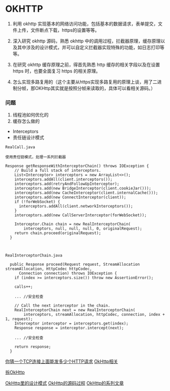 # OKHTTP

1. 利用 okhttp 实现基本的网络访问功能，包括基本的数据请求，表单提交，文件上传，文件断点下载，https的设置等等。

2. 深入研究 okhttp 源码，熟悉 okhttp 中的调用过程，拦截器原理，缓存原理以及其中涉及的设计模式，并可以自定义拦截器实现特殊的功能，如日志打印等等。

3. 在研究 okhttp 缓存原理之前，得首先熟悉 http 缓存的相关字段以及在设置 https 时，也要全面复习 https 的相关原理。
  
4. 怎么实现多路复用的（这个主要从https实现多路复用的原理上谈，用了二进制分帧，那OKHttp其实就是按照分帧来读取的，具体可以看相关源码。）

### 问题
1. 线程池如何优化的
2. 缓存怎么做的


* Interceptors
* 责任链设计模式


```
RealCall.java

使用责任链模式，处理一系列拦截器

Response getResponseWithInterceptorChain() throws IOException {
    // Build a full stack of interceptors.
    List<Interceptor> interceptors = new ArrayList<>();
    interceptors.addAll(client.interceptors());
    interceptors.add(retryAndFollowUpInterceptor);
    interceptors.add(new BridgeInterceptor(client.cookieJar()));
    interceptors.add(new CacheInterceptor(client.internalCache()));
    interceptors.add(new ConnectInterceptor(client));
    if (!forWebSocket) {
      interceptors.addAll(client.networkInterceptors());
    }
    interceptors.add(new CallServerInterceptor(forWebSocket));

    Interceptor.Chain chain = new RealInterceptorChain(
        interceptors, null, null, null, 0, originalRequest);
    return chain.proceed(originalRequest);
  }



RealInterceptorChain.java

  public Response proceed(Request request, StreamAllocation streamAllocation, HttpCodec httpCodec,
      Connection connection) throws IOException {
    if (index >= interceptors.size()) throw new AssertionError();

    calls++;

    ... //安全检查

    // Call the next interceptor in the chain.
    RealInterceptorChain next = new RealInterceptorChain(
        interceptors, streamAllocation, httpCodec, connection, index + 1, request);
    Interceptor interceptor = interceptors.get(index);
    Response response = interceptor.intercept(next);

    ... //安全检查

    return response;
  }
```
[你猜一个TCP连接上面能发多少个HTTP请求](https://zhuanlan.zhihu.com/p/61423830)
[OkHttp相关](https://juejin.im/post/5d450c3e6fb9a06af92b863e?utm_source=gold_browser_extension)

[拆OkHttp](https://blog.piasy.com/2016/07/11/Understand-OkHttp/index.html)

[OkHttp里的设计模式](https://www.jianshu.com/p/5cd6775cbb51​)
[OkHttp的源码过程](https://juejin.im/post/5a704ed05188255a8817f4c9)
[OkHttp的系列文章](https://www.jianshu.com/p/82f74db14a18​)